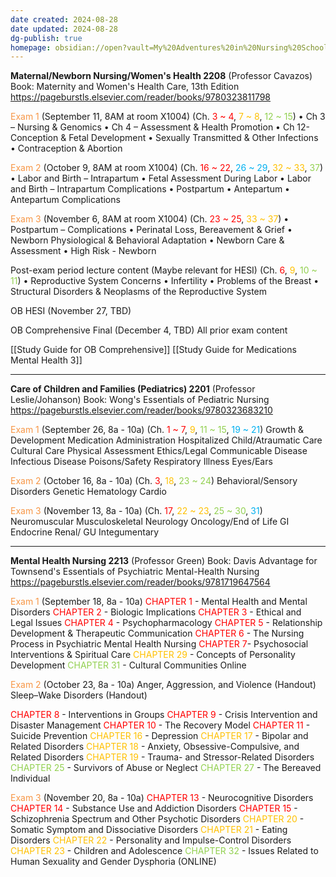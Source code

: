 ```yaml
---
date created: 2024-08-28
date updated: 2024-08-28
dg-publish: true
homepage: obsidian://open?vault=My%20Adventures%20in%20Nursing%20School&file=My%20Adventures%20in%20Nursing%20School
---
```

**Maternal/Newborn Nursing/Women's Health 2208** (Professor Cavazos)
Book: Maternity and Women's Health Care, 13th Edition
https://pageburstls.elsevier.com/reader/books/9780323811798

<font color="#f79646">Exam 1</font> (September 11, 8AM at room X1004)
(Ch. <font color="#ff0000">3 ~ 4</font>, <font color="#ffc000">7 ~ 8</font>, <font color="#92d050">12 ~ 15</font>)
•	Ch 3 – Nursing & Genomics
•	Ch 4 – Assessment & Health Promotion
•	Ch 12- Conception & Fetal Development
•	Sexually Transmitted & Other Infections
•	Contraception & Abortion

<font color="#f79646">Exam 2</font> (October 9, 8AM at room X1004)
(Ch. <font color="#ff0000">16 ~ 22</font>, <font color="#00b0f0">26 ~ 29</font>, <font color="#ffc000">32 ~ 33</font>, <font color="#92d050">37</font>)
•	Labor and Birth – Intrapartum
•	Fetal Assessment During Labor
•	Labor and Birth – Intrapartum Complications
•	Postpartum 
•	Antepartum 
•	Antepartum Complications

<font color="#f79646">Exam 3</font> (November 6, 8AM at room X1004)
(Ch. <font color="#ff0000">23 ~ 25</font>, <font color="#ffc000">33 ~ 37</font>)
•	Postpartum – Complications
•	Perinatal Loss, Bereavement & Grief
•	Newborn Physiological & Behavioral Adaptation
•	Newborn Care & Assessment
•	High Risk - Newborn

Post-exam period lecture content (Maybe relevant for HESI)
(Ch. <font color="#ff0000">6</font>, <font color="#ffc000">9</font>, <font color="#92d050">10 ~ 11</font>)
•	Reproductive System Concerns
•	Infertility
•	Problems of the Breast
•	Structural Disorders & Neoplasms of the Reproductive System

OB HESI (November 27, TBD)

OB Comprehensive Final (December 4, TBD)
All prior exam content

[[Study Guide for OB Comprehensive]]
[[Study Guide for Medications Mental Health 3]]


---

**Care of Children and Families (Pediatrics) 2201** (Professor Leslie/Johanson)
Book: Wong's Essentials of Pediatric Nursing
https://pageburstls.elsevier.com/reader/books/9780323683210

<font color="#f79646">Exam 1</font> (September 26, 8a - 10a)
(Ch. <font color="#ff0000">1 ~ 7</font>, <font color="#ffc000">9</font>, <font color="#92d050">11 ~ 15</font>, <font color="#00b0f0">19 ~ 21</font>)
Growth & Development
Medication Administration
Hospitalized Child/Atraumatic Care
Cultural Care
Physical Assessment
Ethics/Legal
Communicable Disease
Infectious Disease
Poisons/Safety
Respiratory Illness
Eyes/Ears

<font color="#f79646">Exam 2</font> (October 16, 8a - 10a)
(Ch. <font color="#ff0000">3</font>, <font color="#ffc000">18</font>,<font color="#92d050"> 23 ~ 24</font>)
Behavioral/Sensory Disorders
Genetic
Hematology
Cardio

<font color="#f79646">Exam 3</font> (November 13, 8a - 10a)
(Ch. <font color="#ff0000">17</font>, <font color="#ffc000">22 ~ 23</font>, <font color="#92d050">25 ~ 30</font>, <font color="#00b0f0">31</font>)
Neuromuscular
Musculoskeletal
Neurology
Oncology/End of Life
GI
Endocrine
Renal/ GU
Integumentary 

--- 

**Mental Health Nursing 2213** (Professor Green)
Book: Davis Advantage for Townsend's Essentials of Psychiatric Mental-Health Nursing
https://pageburstls.elsevier.com/reader/books/9781719647564

<font color="#f79646">Exam 1 </font>(September 18, 8a - 10a)
<font color="#ff0000">CHAPTER 1 </font>- Mental Health and Mental Disorders
<font color="#ff0000">CHAPTER 2</font> - Biologic Implications
<font color="#ff0000">CHAPTER 3</font>  - Ethical and Legal Issues
<font color="#ff0000">CHAPTER 4 </font>- Psychopharmacology 
<font color="#ff0000">CHAPTER 5</font> - Relationship Development & Therapeutic Communication
<font color="#ff0000">CHAPTER 6</font> - The Nursing Process in Psychiatric Mental Health Nursing
<font color="#ff0000">CHAPTER 7</font>- Psychosocial Interventions & Spiritual Care
<font color="#ffc000">CHAPTER 29 </font>- Concepts of Personality Development
<font color="#92d050">CHAPTER 31 </font>- Cultural Communities Online

<font color="#f79646">Exam 2</font> (October 23, 8a - 10a)
Anger, Aggression, and Violence (Handout)
Sleep–Wake Disorders (Handout)

<font color="#ff0000">CHAPTER 8 </font>- Interventions in Groups
<font color="#ff0000">CHAPTER 9</font> - Crisis Intervention and Disaster Management
<font color="#ff0000">CHAPTER 10 </font>- The Recovery Model
<font color="#ff0000">CHAPTER 11 </font>- Suicide Prevention
<font color="#ffc000">CHAPTER 16 </font>- Depression
<font color="#ffc000">CHAPTER 17 </font>- Bipolar and Related Disorders
<font color="#ffc000">CHAPTER 18</font> - Anxiety, Obsessive-Compulsive, and Related Disorders
<font color="#ffc000">CHAPTER 19</font> - Trauma- and Stressor-Related Disorders
<font color="#92d050">CHAPTER 25</font> - Survivors of Abuse or Neglect
<font color="#92d050">CHAPTER 27</font> - The Bereaved Individual

<font color="#f79646">Exam 3</font> (November 20, 8a - 10a)
<font color="#ff0000">CHAPTER 13</font> - Neurocognitive Disorders
<font color="#ff0000">CHAPTER 14 </font>- Substance Use and Addiction Disorders
<font color="#ff0000">CHAPTER 15</font> - Schizophrenia Spectrum and Other Psychotic Disorders
<font color="#ffc000">CHAPTER 20 </font>- Somatic Symptom and Dissociative Disorders
<font color="#ffc000">CHAPTER 21</font> - Eating Disorders
<font color="#ffc000">CHAPTER 22</font> - Personality and Impulse-Control Disorders
<font color="#ffc000">CHAPTER 23</font> - Children and Adolescence
<font color="#92d050">CHAPTER 32</font> - Issues Related to Human Sexuality and Gender Dysphoria (ONLINE)